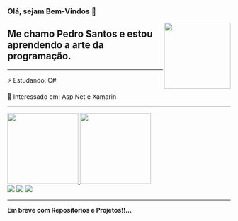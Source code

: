 ### Olá, sejam Bem-Vindos 👋

<img src="https://user-images.githubusercontent.com/66256107/103182834-3fa07100-488d-11eb-9d6f-036149d9c8f3.png" align="right" height="150em" >

## Me chamo Pedro Santos e estou aprendendo a arte da programação.
<hr>
⚡ Estudando: C# 

🔭 Interessado em: Asp.Net e Xamarin

---

<div>
  <a href="https://github.com/pedrh77">
  <img height="160em" src="https://github-readme-stats.vercel.app/api?username=pedrh77&show_icons=true&theme=dark&include_all_commits=true&count_private=true"/>
  <img height="160em" src="https://github-readme-stats.vercel.app/api/top-langs/?username=pedrh77&layout=compact&langs_count=16&theme=dark"/>
    </a>
</div>
  
  
<div>
  <a href="https://instagram.com/pedrh_77" target="_blank"><img src="https://img.shields.io/badge/-Instagram-%23E4405F?style=for-the-badge&logo=instagram&logoColor=white" target="_blank"></a>
   <a href = "mailto:Pedrohtth65@gmail.com"><img src="https://img.shields.io/badge/Gmail-D14836?style=for-the-badge&logo=gmail&logoColor=white" target="_blank"></a>
  <a href="https://www.linkedin.com/in/pedros77/" target="_blank"><img src="https://img.shields.io/badge/-LinkedIn-%230077B5?style=for-the-badge&logo=linkedin&logoColor=white" target="_blank"></a>   
</div>

---

**Em breve com Repositorios e Projetos!!...**
